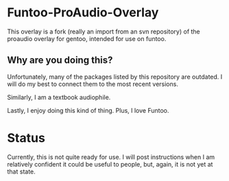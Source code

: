 Funtoo-ProAudio-Overlay
========================
This overlay is a fork (really an import from an svn repository) of the proaudio overlay for gentoo, intended for use on funtoo.

Why are you doing this?
------------------------
Unfortunately, many of the packages listed by this repository are outdated. I will do my best to connect them to the most recent versions.

Similarly, I am a textbook audiophile.

Lastly, I enjoy doing this kind of thing. Plus, I love Funtoo.


Status
=======
Currently, this is not quite ready for use. I will post instructions when I am relatively confident it could be useful to people, but, again, it is not yet at that state.